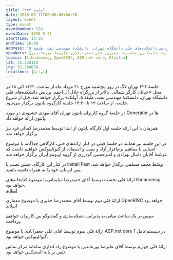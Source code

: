 ```yaml
---
title: "جلسه ۲۲۴"
date: 2016-08-11T00:00:00+04:30
layout: event
type: event
eventNumber: 224
eventDate: 1395-5-21
startTime: 14:30
endTime: 18:00
address: "خیابان کارگر شمالی، بالاتر از بزرگراه جلال آل‌احمد، پردیس دانشکده‌های فنّی دانشگاه تهران، دانشکدهٔ مهندسی نفت، طبقهٔ ۵"
speakers: [حمیدرضا سلیمانی, محمدرضا حقیری, علی جعفرآبادی, علیرضا پورعابدین]
topics: [libnanomsg, OpenRISC, ASP.net core, Elastix]
lat: 35.726110
lng: 51.384858
locations: [آواتک]
---
```

جلسهٔ ۲۲۴ تهران لاگ در روز پنج‌شنبه مورخ ۲۱ مرداد ماه از ساعت ۱۴:۳۰ الی ۱۸ در محل «خیابان کارگر شمالی، بالاتر از بزرگراه جلال آل احمد، پردیس دانشکده‌های فنّی دانشگاه تهران، دانشکدهٔ مهندسی نفت، طبقهٔ ۵، آواتک» برگزار خواهد شد. قبل از شروع جلسه، از ساعت ۱۳ تا ۱۴:۳۰ جلسهٔ کارگروه پایتون برگزار می‌شود.


در جلسهٔ گروه کاربران پایتون تهران آقای مهدی خشنودی در مورد Generator ها در پایتون ارائه خواهد داد.

همزمان با این ارائه جلسه اول کارگاه پایتون از ابتدا توسط محمدرضا کمالی فرد نیز برگزار خواهد شد.

در این جلسه نیز همانند دو جلسهٔ قبلی در کنار ارائه‌های فنی، کارگاهی جداگانه با موضوع آشنایی با مفاهیم نرم‌افزار آزاد و نصب و استفاده از گنو/لینوکس خواهیم داشت که توسّط آقایان دانیال بهزادی و امیرحسین گودرزی از گروه اوبونتو ایران برگزار خواهد شد.

در کنار این کارگاه، جشن نصب یا install Fest توسّط محمد مسلمی برگذار خواهد شد، پس لپ‌تاپ خود را به همراه داشته باشید.

ارائهٔ فنّی نخست توسط آقای حمیدرضا سلیمانی با موضوع کتابخانه‌‌های libnanomsg خواهد بود.  
[اسلاید](https://www.slideshare.net/hamidreza-s/nanomsg-scalable-networking-library)  

ارائهٔ فنّی دوم توسط آقای محمدرضا حقیری با موضوع معماری OpenRISC خواهد بود.  
[اسلاید](https://www.slideshare.net/MuhammadrezaHaghiri/openrisc-processor)  

سپس در یک ساعت میانی به پذیرایی، شبکه‌سازی و گفت‌و‌گو بین کاربران خواهیم پرداخت.

ارائهٔ فنّی سوم توسط آقای علی جعفرآبادی با موضوع ASP.net core 1 در سیستم‌عامل گنو/لینوکس خواهد بود.

ارائهٔ فنّی چهارم توسط آقای علیرضا پورعابدین با موضوع راه اندازی سامانهٔ مرکز تماس تلفن بر پایهٔ الستیکس خواهد بود.
